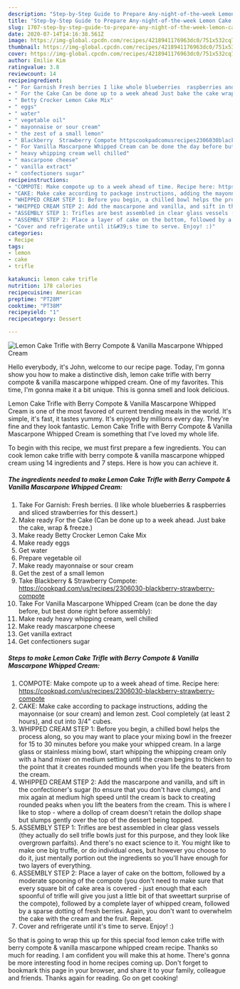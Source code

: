 ```yaml
---
description: "Step-by-Step Guide to Prepare Any-night-of-the-week Lemon Cake Trifle with Berry Compote &amp;amp; Vanilla Mascarpone Whipped Cream"
title: "Step-by-Step Guide to Prepare Any-night-of-the-week Lemon Cake Trifle with Berry Compote &amp;amp; Vanilla Mascarpone Whipped Cream"
slug: 1707-step-by-step-guide-to-prepare-any-night-of-the-week-lemon-cake-trifle-with-berry-compote-and-amp-vanilla-mascarpone-whipped-cream
date: 2020-07-14T14:16:38.561Z
image: https://img-global.cpcdn.com/recipes/4218941176963dc0/751x532cq70/lemon-cake-trifle-with-berry-compote-vanilla-mascarpone-whipped-cream-recipe-main-photo.jpg
thumbnail: https://img-global.cpcdn.com/recipes/4218941176963dc0/751x532cq70/lemon-cake-trifle-with-berry-compote-vanilla-mascarpone-whipped-cream-recipe-main-photo.jpg
cover: https://img-global.cpcdn.com/recipes/4218941176963dc0/751x532cq70/lemon-cake-trifle-with-berry-compote-vanilla-mascarpone-whipped-cream-recipe-main-photo.jpg
author: Emilie Kim
ratingvalue: 3.8
reviewcount: 14
recipeingredient:
- " For Garnish Fresh berries I like whole blueberries  raspberries and sliced strawberries for this dessert"
- " For the Cake Can be done up to a week ahead Just bake the cake wrap  freeze"
- " Betty Crocker Lemon Cake Mix"
- " eggs"
- " water"
- " vegetable oil"
- " mayonnaise or sour cream"
- " the zest of a small lemon"
- " Blackberry  Strawberry Compote httpscookpadcomusrecipes2306030blackberrystrawberrycompote"
- " For Vanilla Mascarpone Whipped Cream can be done the day before but best done right before assembly"
- " heavy whipping cream well chilled"
- " mascarpone cheese"
- " vanilla extract"
- " confectioners sugar"
recipeinstructions:
- "COMPOTE: Make compote up to a week ahead of time. Recipe here: https://cookpad.com/us/recipes/2306030-blackberry-strawberry-compote"
- "CAKE: Make cake according to package instructions, adding the mayonnaise (or sour cream) and lemon zest. Cool completely (at least 2 hours), and cut into 3/4&#34; cubes."
- "WHIPPED CREAM STEP 1: Before you begin, a chilled bowl helps the process along, so you may want to place your mixing bowl in the freezer for 15 to 30 minutes before you make your whipped cream. In a large glass or stainless mixing bowl, start whipping the whipping cream only with a hand mixer on medium setting until the cream begins to thicken to the point that it creates rounded mounds when you life the beaters from the cream."
- "WHIPPED CREAM STEP 2: Add the mascarpone and vanilla, and sift in the confectioner&#39;s sugar (to ensure that you don&#39;t have clumps), and mix again at medium high speed until the cream is back to creating rounded peaks when you lift the beaters from the cream. This is where I like to stop - where a dollop of cream doesn&#39;t retain the dollop shape but slumps gently over the top of the dessert being topped."
- "ASSEMBLY STEP 1: Trifles are best assembled in clear glass vessels (they actually do sell trifle bowls just for this purpose, and they look like overgrown parfaits). And there&#39;s no exact science to it. You might like to make one big truffle, or do individual ones, but however you choose to do it, just mentally portion out the ingredients so you&#39;ll have enough for two layers of everything."
- "ASSEMBLY STEP 2: Place a layer of cake on the bottom, followed by a moderate spooning of the compote (you don&#39;t need to make sure that every square bit of cake area is covered - just enough that each spoonful of trifle will give you just a little bit of that sweettart surprise of the compote), followed by a complete layer of whipped cream, followed by a sparse dotting of fresh berries. Again, you don&#39;t want to overwhelm the cake with the cream and the fruit. Repeat."
- "Cover and refrigerate until it&#39;s time to serve. Enjoy! :)"
categories:
- Recipe
tags:
- lemon
- cake
- trifle

katakunci: lemon cake trifle 
nutrition: 178 calories
recipecuisine: American
preptime: "PT28M"
cooktime: "PT38M"
recipeyield: "1"
recipecategory: Dessert

---
```



![Lemon Cake Trifle with Berry Compote &amp; Vanilla Mascarpone Whipped Cream](https://img-global.cpcdn.com/recipes/4218941176963dc0/751x532cq70/lemon-cake-trifle-with-berry-compote-vanilla-mascarpone-whipped-cream-recipe-main-photo.jpg)

Hello everybody, it's John, welcome to our recipe page. Today, I'm gonna show you how to make a distinctive dish, lemon cake trifle with berry compote &amp; vanilla mascarpone whipped cream. One of my favorites. This time, I'm gonna make it a bit unique. This is gonna smell and look delicious.



Lemon Cake Trifle with Berry Compote &amp; Vanilla Mascarpone Whipped Cream is one of the most favored of current trending meals in the world. It's simple, it's fast, it tastes yummy. It's enjoyed by millions every day. They're fine and they look fantastic. Lemon Cake Trifle with Berry Compote &amp; Vanilla Mascarpone Whipped Cream is something that I've loved my whole life.


To begin with this recipe, we must first prepare a few ingredients. You can cook lemon cake trifle with berry compote &amp; vanilla mascarpone whipped cream using 14 ingredients and 7 steps. Here is how you can achieve it.

<!--inarticleads1-->

##### The ingredients needed to make Lemon Cake Trifle with Berry Compote &amp; Vanilla Mascarpone Whipped Cream:

1. Take  For Garnish: Fresh berries. (I like whole blueberries &amp; raspberries and sliced strawberries for this dessert.)
1. Make ready  For the Cake (Can be done up to a week ahead. Just bake the cake, wrap &amp; freeze.)
1. Make ready  Betty Crocker Lemon Cake Mix
1. Make ready  eggs
1. Get  water
1. Prepare  vegetable oil
1. Make ready  mayonnaise or sour cream
1. Get  the zest of a small lemon
1. Take  Blackberry &amp; Strawberry Compote: https://cookpad.com/us/recipes/2306030-blackberry-strawberry-compote
1. Take  For Vanilla Mascarpone Whipped Cream (can be done the day before, but best done right before assembly):
1. Make ready  heavy whipping cream, well chilled
1. Make ready  mascarpone cheese
1. Get  vanilla extract
1. Get  confectioners sugar




<!--inarticleads2-->

##### Steps to make Lemon Cake Trifle with Berry Compote &amp; Vanilla Mascarpone Whipped Cream:

1. COMPOTE: Make compote up to a week ahead of time. Recipe here: https://cookpad.com/us/recipes/2306030-blackberry-strawberry-compote
1. CAKE: Make cake according to package instructions, adding the mayonnaise (or sour cream) and lemon zest. Cool completely (at least 2 hours), and cut into 3/4&#34; cubes.
1. WHIPPED CREAM STEP 1: Before you begin, a chilled bowl helps the process along, so you may want to place your mixing bowl in the freezer for 15 to 30 minutes before you make your whipped cream. In a large glass or stainless mixing bowl, start whipping the whipping cream only with a hand mixer on medium setting until the cream begins to thicken to the point that it creates rounded mounds when you life the beaters from the cream.
1. WHIPPED CREAM STEP 2: Add the mascarpone and vanilla, and sift in the confectioner&#39;s sugar (to ensure that you don&#39;t have clumps), and mix again at medium high speed until the cream is back to creating rounded peaks when you lift the beaters from the cream. This is where I like to stop - where a dollop of cream doesn&#39;t retain the dollop shape but slumps gently over the top of the dessert being topped.
1. ASSEMBLY STEP 1: Trifles are best assembled in clear glass vessels (they actually do sell trifle bowls just for this purpose, and they look like overgrown parfaits). And there&#39;s no exact science to it. You might like to make one big truffle, or do individual ones, but however you choose to do it, just mentally portion out the ingredients so you&#39;ll have enough for two layers of everything.
1. ASSEMBLY STEP 2: Place a layer of cake on the bottom, followed by a moderate spooning of the compote (you don&#39;t need to make sure that every square bit of cake area is covered - just enough that each spoonful of trifle will give you just a little bit of that sweettart surprise of the compote), followed by a complete layer of whipped cream, followed by a sparse dotting of fresh berries. Again, you don&#39;t want to overwhelm the cake with the cream and the fruit. Repeat.
1. Cover and refrigerate until it&#39;s time to serve. Enjoy! :)




So that is going to wrap this up for this special food lemon cake trifle with berry compote &amp; vanilla mascarpone whipped cream recipe. Thanks so much for reading. I am confident you will make this at home. There's gonna be more interesting food in home recipes coming up. Don't forget to bookmark this page in your browser, and share it to your family, colleague and friends. Thanks again for reading. Go on get cooking!
